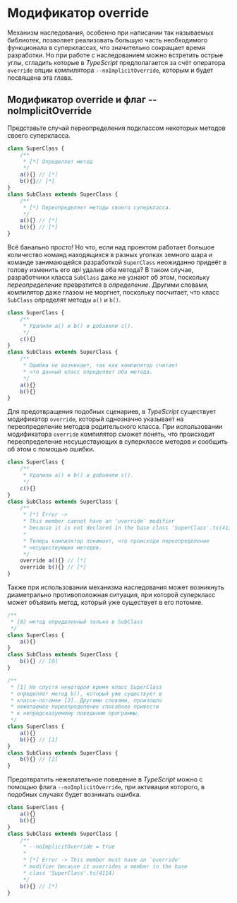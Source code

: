 # Модификатор override

Механизм наследования, особенно при написании так называемых библиотек, позволяет реализовать большую часть необходимого функционала в суперклассах, что значительно сокращает время разработки. Но при работе с наследованием можно встретить острые углы, сгладить которые в _TypeScript_ предполагается за счёт оператора `override` опции компилятора `--noImplicitOverride`, которым и будет посвящена эта глава.

## Модификатор override и флаг --noImplicitOverride

Представьте случай переопределения подклассом некоторых методов своего суперкласса.

`````ts
class SuperClass {
    /**
     * [*] Определяет метод
     */
    a(){} // [*]
    b(){}// [*]
}
class SubClass extends SuperClass {
    /**
     * [*] Переопределяет методы своего суперкласса.
     */
    a(){} // [*]
    b(){} // [*]
}
`````

Всё банально просто! Но что, если над проектом работает большое количество команд находящихся в разных уголках земного шара и команде занимающейся разработкой `SuperClass` неожиданно придеёт в голову изменить его _api_ удалив оба метода? В таком случае, разработчики класса `SubClass` даже не узнают об этом, поскольку _переопределение_ превратится в _определение_. Другими словами, компилятор даже глазом не моргнет, поскольку посчитает, что класс `SubClass` определят методы `a()` и `b()`.

`````ts
class SuperClass {
    /**
     * Удалили a() и b() и добавили c().
     */
    с(){}
}
class SubClass extends SuperClass {
    /**
     * Ошибки не возникает, так как компилятор считает
     * что данный класс определяет оба метода.
     */
    a(){}
    b(){}
}
`````

Для предотвращения подобных сценариев, в _TypeScript_ существует модификатор `override`, который однозначно указывает на переопределение методов родительского класса. При использовании модификатора `override` компилятор сможет понять, что происходит переопределение несуществующих в суперклассе методов и сообщить об этом с помощью ошибки.


`````ts
class SuperClass {
    /**
     * Удалили a() и b() и добавили c().
     */
    с(){}
}
class SubClass extends SuperClass {
    /**
     * [*] Error -> 
     * This member cannot have an 'override' modifier
     * because it is not declared in the base class 'SuperClass'.ts(4113)
     * 
     * Теперь компилятор понимает, что происходи переопределение
     * несуществующих методов.
     */
    override a(){} // [*]
    override b(){} // [*]
}
`````

Также при использовании механизма наследования может возникнуть диаметрально противоположная ситуация, при которой суперкласс может объявить метод, который уже существует в его потомке. 


`````ts
/**
 * [0] метод определенный только в SubClass
 */
class SuperClass {
    a(){}
}
class SubClass extends SuperClass {
    b(){} // [0]
}

/**
 * [1] Но спустя некоторое время класс SuperClass
 * определяет метод b(), который уже существует в
 * классе-потомке [2]. Другими словами, произошло
 * нежелаемое переопределение способное привести
 * к непредсказуемому поведению программы.
 */
class SuperClass {
    a(){}
    b(){} // [1]
}
class SubClass extends SuperClass {
    b(){} // [2]
}

`````

Предотвратить нежелательное поведение в _TypeScript_ можно с помощью флага `--noImplicitOverride`, при активации которого, в подобных случаях будет возникать ошибка.

`````ts
class SuperClass {
    a(){}
    b(){}
}
class SubClass extends SuperClass {
    /**
     * --noImplicitOverride = true
     * 
     * [*] Error -> This member must have an 'override'
     * modifier because it overrides a member in the base
     * class 'SuperClass'.ts(4114)
     */
    b(){} // [*]
}
`````
